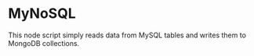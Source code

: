 # MyNoSQL
This node script simply reads data from MySQL tables and writes them to MongoDB collections.
